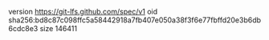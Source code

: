 version https://git-lfs.github.com/spec/v1
oid sha256:bd8c87c098ffc5a58442918a7fb407e050a38f3f6e77fbffd20e3b6db6cdc8e3
size 146411
